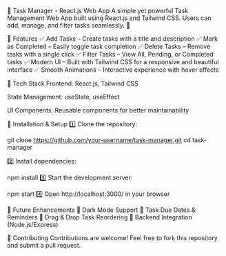 📝 Task Manager - React.js Web App
A simple yet powerful Task Management Web App built using React.js and Tailwind CSS. Users can add, manage, and filter tasks seamlessly. 🚀

🔹 Features
✅ Add Tasks – Create tasks with a title and description
✅ Mark as Completed – Easily toggle task completion
✅ Delete Tasks – Remove tasks with a single click
✅ Filter Tasks – View All, Pending, or Completed tasks
✅ Modern UI – Built with Tailwind CSS for a responsive and beautiful interface
✅ Smooth Animations – Interactive experience with hover effects

🔹 Tech Stack
Frontend: React.js, Tailwind CSS

State Management: useState, useEffect

UI Components: Reusable components for better maintainability


📌 Installation & Setup
1️⃣ Clone the repository:

git clone https://github.com/your-username/task-manager.git
cd task-manager


2️⃣ Install dependencies:

npm install
3️⃣ Start the development server:


npm start
4️⃣ Open http://localhost:3000/ in your browser



📌 Future Enhancements
🔹 Dark Mode Support
🔹 Task Due Dates & Reminders
🔹 Drag & Drop Task Reordering
🔹 Backend Integration (Node.js/Express)

📌 Contributing
Contributions are welcome! Feel free to fork this repository and submit a pull request.
